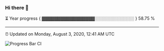 ### Hi there 👋

⏳ Year progress { ▓▓▓▓▓▓▓▓▓▓▓▓▓▓▓▓▓░░░░░░░░░░░░░ } 58.75 %

---

⏰ Updated on Monday, August 3, 2020, 12:41 AM UTC

![Progress Bar CI](https://github.com/arthurbuhl/arthurbuhl/workflows/Progress%20Bar%20CI/badge.svg)
